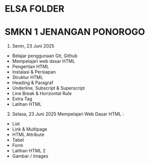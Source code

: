 # ELSA FOLDER
# SMKN 1 JENANGAN PONOROGO

1. Senin, 23 Juni 2025 
- Belajar penggunaan Git, Github
- Mempelajari web dasar HTML
- Pengertian HTML
- Instalasi & Persiapan
- Struktur HTML
- Heading & Paragraf
- Underline, Subscript & Superscript
- Line Break & Horizontal Rule
- Extra Tag
- Latihan HTML

2. Selasa, 23 Juni 2025
Mempelajari Web Dasar HTML :
- List
- Link & Multipage
- HTML Attribute
- Tabel
- Form
- Latihan HTML 2
- Gambar / Images